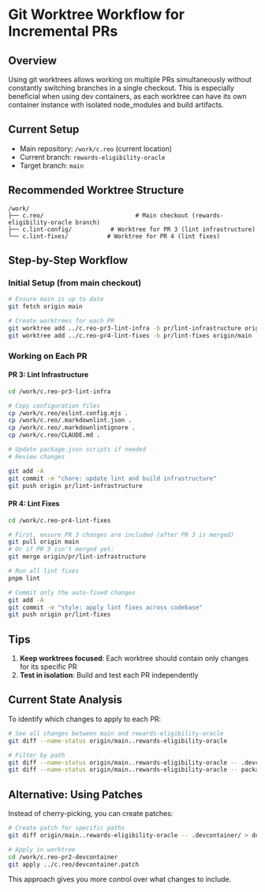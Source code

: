 # Git Worktree Workflow for Incremental PRs

## Overview

Using git worktrees allows working on multiple PRs simultaneously without constantly switching branches in a single checkout. This is especially beneficial when using dev containers, as each worktree can have its own container instance with isolated node_modules and build artifacts.

## Current Setup

- Main repository: `/work/c.reo` (current location)
- Current branch: `rewards-eligibility-oracle`
- Target branch: `main`

## Recommended Worktree Structure

```
/work/
├── c.reo/                          # Main checkout (rewards-eligibility-oracle branch)
├── c.lint-config/           # Worktree for PR 3 (lint infrastructure)
└── c.lint-fixes/           # Worktree for PR 4 (lint fixes)
```

## Step-by-Step Workflow

### Initial Setup (from main checkout)

```bash
# Ensure main is up to date
git fetch origin main

# Create worktrees for each PR
git worktree add ../c.reo-pr3-lint-infra -b pr/lint-infrastructure origin/main
git worktree add ../c.reo-pr4-lint-fixes -b pr/lint-fixes origin/main
```

### Working on Each PR

#### PR 3: Lint Infrastructure

```bash
cd /work/c.reo-pr3-lint-infra

# Copy configuration files
cp /work/c.reo/eslint.config.mjs .
cp /work/c.reo/.markdownlint.json .
cp /work/c.reo/.markdownlintignore .
cp /work/c.reo/CLAUDE.md .

# Update package.json scripts if needed
# Review changes

git add -A
git commit -m "chore: update lint and build infrastructure"
git push origin pr/lint-infrastructure
```

#### PR 4: Lint Fixes

```bash
cd /work/c.reo-pr4-lint-fixes

# First, ensure PR 3 changes are included (after PR 3 is merged)
git pull origin main
# Or if PR 3 isn't merged yet:
git merge origin/pr/lint-infrastructure

# Run all lint fixes
pnpm lint

# Commit only the auto-fixed changes
git add -A
git commit -m "style: apply lint fixes across codebase"
git push origin pr/lint-fixes
```

## Tips

1. **Keep worktrees focused**: Each worktree should contain only changes for its specific PR
2. **Test in isolation**: Build and test each PR independently

## Current State Analysis

To identify which changes to apply to each PR:

```bash
# See all changes between main and rewards-eligibility-oracle
git diff --name-status origin/main..rewards-eligibility-oracle

# Filter by path
git diff --name-status origin/main..rewards-eligibility-oracle -- .devcontainer/
git diff --name-status origin/main..rewards-eligibility-oracle -- package.json
```

## Alternative: Using Patches

Instead of cherry-picking, you can create patches:

```bash
# Create patch for specific paths
git diff origin/main..rewards-eligibility-oracle -- .devcontainer/ > devcontainer.patch

# Apply in worktree
cd /work/c.reo-pr2-devcontainer
git apply ../c.reo/devcontainer.patch
```

This approach gives you more control over what changes to include.
